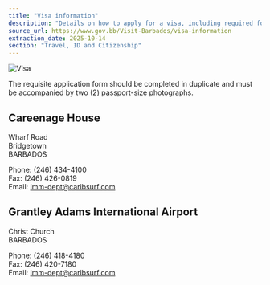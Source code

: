 ```yaml
---
title: "Visa information"
description: "Details on how to apply for a visa, including required forms, passport photos, and contact information for Barbados Immigration Department offices."
source_url: https://www.gov.bb/Visit-Barbados/visa-information
extraction_date: 2025-10-14
section: "Travel, ID and Citizenship"
---
```

![Visa](https://www.gov.bb/media_files/visa.jpg)

The requisite application form should be completed in duplicate and must be accompanied by two (2) passport-size photographs.

## Careenage House
Wharf Road  
Bridgetown  
BARBADOS

Phone: (246) 434-4100  
Fax: (246) 426-0819  
Email: imm-dept@caribsurf.com

## Grantley Adams International Airport
Christ Church  
BARBADOS

Phone: (246) 418-4180  
Fax: (246) 420-7180  
Email: imm-dept@caribsurf.com
```